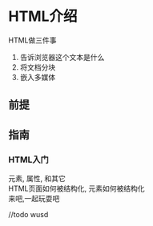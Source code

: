 # HTML介绍
HTML做三件事
1. 告诉浏览器这个文本是什么
2. 将文档分块
3. 嵌入多媒体

## 前提

## 指南
### HTML入门
元素, 属性, 和其它  
HTML页面如何被结构化, 元素如何被结构化  
来吧,一起玩耍吧

//todo wusd

